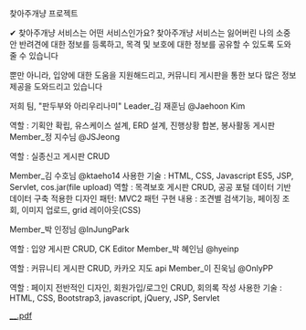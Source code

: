 찾아주개냥 프로젝트

✔ 찾아주개냥 서비스는 어떤 서비스인가요?
찾아주개냥 서비스는 잃어버린 나의 소중안 반려견에 대한 정보를 등록하고, 목격 및 보호에 대한 정보를 공유할 수 있도록 도와줄 수 있습니다

뿐만 아니라, 입양에 대한 도움을 지원해드리고, 커뮤니티 게시판을 통한 보다 많은 정보 제공을 도와드리고 있습니다

저희 팀, "판두부와 아리우리나미"
Leader_김 재훈님 @Jaehoon Kim

역할 : 기획안 확립, 유스케이스 설계, ERD 설계, 진행상황 합본, 봉사활동 게시판
Member_정 지수님 @JSJeong

역할 : 실종신고 게시판 CRUD

Member_김 수호님 @ktaeho14
사용한 기술 : HTML, CSS, Javascript ES5, JSP, Servlet, cos.jar(file upload)
역할 : 목격보호 게시판 CRUD, 공공 포털 데이터 기반 데이터 구축
적용한 디자인 패턴: MVC2 패턴
구현 내용 : 조견별 검색기능, 페이징 조회, 이미지 업로드, grid 레이아웃(CSS)


Member_박 인정님 @InJungPark

역할 : 입양 게시판 CRUD, CK Editor
Member_박 혜인님 @hyeinp

역할 : 커뮤니티 게시판 CRUD, 카카오 지도 api
Member_이 진욱님 @OnlyPP

역할 : 페이지 전반적인 디자인, 회원가입/로그인 CRUD, 회의록 작성
사용한 기술 : HTML, CSS, Bootstrap3, javascript, jQuery, JSP, Servlet

[__.pdf](https://github.com/ktaeho14/SemiProject1/files/6855830/__.pdf)

